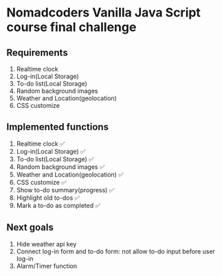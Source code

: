 # Nomadcoders Vanilla Java Script course final challenge
## Requirements
1. Realtime clock
2. Log-in(Local Storage)
3. To-do list(Local Storage)
4. Random background images
5. Weather and Location(geolocation)
6. CSS customize

## Implemented functions
1. Realtime clock ✅
2. Log-in(Local Storage) ✅
3. To-do list(Local Storage) ✅
4. Random background images ✅
5. Weather and Location(geolocation) ✅
6. CSS customize ✅
7. Show to-do summary(progress) ✅
8. Highlight old to-dos ✅
9. Mark a to-do as completed ✅

## Next goals
1. Hide weather api key
2. Connect log-in form and to-do form: not allow to-do input before user log-in
3. Alarm/Timer function
